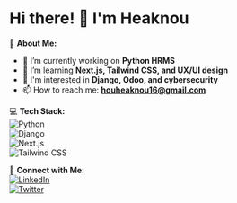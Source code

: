 # Hi there! 👋 I'm Heaknou

🚀 **About Me:**  
- 🔭 I’m currently working on **Python HRMS**  
- 🌱 I’m learning **Next.js, Tailwind CSS, and UX/UI design**  
- 💼 I'm interested in **Django, Odoo, and cybersecurity**  
- 📫 How to reach me: **houheaknou16@gmail.com**  

💻 **Tech Stack:**  
![Python](https://img.shields.io/badge/-Python-3776AB?style=flat&logo=python&logoColor=white)  
![Django](https://img.shields.io/badge/-Django-092E20?style=flat&logo=django&logoColor=white)  
![Next.js](https://img.shields.io/badge/-Next.js-000?style=flat&logo=next.js&logoColor=white)  
![Tailwind CSS](https://img.shields.io/badge/-Tailwind%20CSS-38B2AC?style=flat&logo=tailwind-css&logoColor=white)   

🔗 **Connect with Me:**  
[![LinkedIn](https://img.shields.io/badge/-LinkedIn-0077B5?style=flat&logo=linkedin&logoColor=white)](your-linkedin-url)  
[![Twitter](https://img.shields.io/badge/-Twitter-1DA1F2?style=flat&logo=twitter&logoColor=white)](your-twitter-url)  
